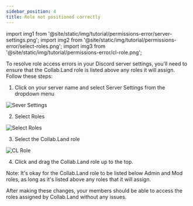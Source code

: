 ```yaml
---
sidebar_position: 4
title: Role not positioned correctly
---
```


import img1 from '@site/static/img/tutorial/permissions-error/server-settings.png';
import img2 from '@site/static/img/tutorial/permissions-error/select-roles.png';
import img3 from '@site/static/img/tutorial/permissions-error/cl-role.png';


To resolve role access errors in your Discord server settings, you'll need to ensure that the Collab.Land role is listed above any roles it will assign. Follow these steps:
1. Click on your server name and select Server Settings from the dropdown menu

<div class="text--center">
  <img  src={img1} alt="Sever Settings" />
</div>

2. Select Roles

<div class="text--center">
  <img  src={img2} alt="Select Roles" />
</div>

3. Select the Collab.Land role

<div class="text--center">
  <img  src={img3} alt="CL Role" />
</div>

4. Click and drag the Collab.Land role up to the top. 

Note: It's okay for the Collab.Land role to be listed below Admin and Mod roles, as long as it's listed above any roles that it will assign.

After making these changes, your members should be able to access the roles assigned by Collab.Land without any issues.